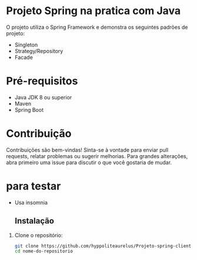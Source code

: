 # Projeto Spring na pratica com Java

O projeto utiliza o Spring Framework e demonstra os seguintes padrões de projeto:

- Singleton
- Strategy/Repository
- Facade
# Pré-requisitos

- Java JDK 8 ou superior
- Maven
- Spring Boot
 # Contribuição
Contribuições são bem-vindas! Sinta-se à vontade para enviar pull requests, relatar problemas ou sugerir melhorias. Para grandes alterações, abra primeiro uma issue para discutir o que você gostaria de mudar.

#  para testar

- Usa insomnia

  ## Instalação

1. Clone o repositório:

   ```bash
   git clone https://github.com/hyppoliteaurelus/Projeto-spring-cliente-na--pratica.git
   cd nome-do-repositorio
